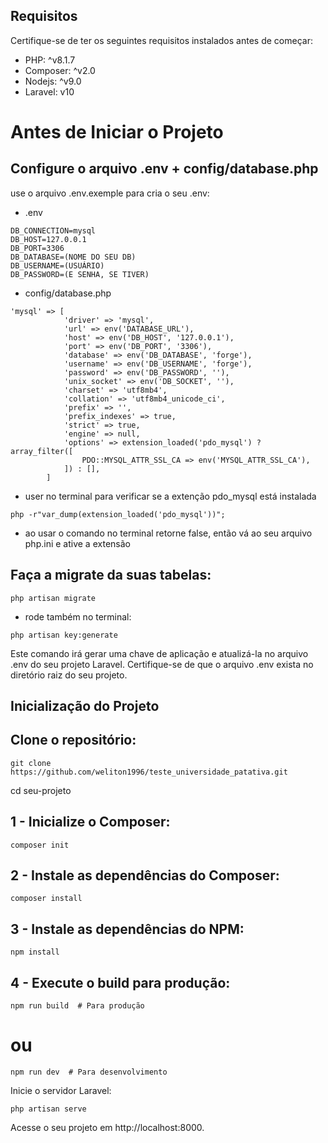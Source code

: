 
## Requisitos
Certifique-se de ter os seguintes requisitos instalados antes de começar:

- PHP: ^v8.1.7
- Composer: ^v2.0
- Nodejs: ^v9.0
- Laravel: v10

# Antes de Iniciar o Projeto

## Configure o arquivo .env + config/database.php

use o arquivo .env.exemple para cria o seu .env:

- .env

```
DB_CONNECTION=mysql
DB_HOST=127.0.0.1
DB_PORT=3306
DB_DATABASE=(NOME DO SEU DB)
DB_USERNAME=(USUÁRIO)
DB_PASSWORD=(E SENHA, SE TIVER)
```

- config/database.php
```
'mysql' => [
            'driver' => 'mysql',
            'url' => env('DATABASE_URL'),
            'host' => env('DB_HOST', '127.0.0.1'),
            'port' => env('DB_PORT', '3306'),
            'database' => env('DB_DATABASE', 'forge'),
            'username' => env('DB_USERNAME', 'forge'),
            'password' => env('DB_PASSWORD', ''),
            'unix_socket' => env('DB_SOCKET', ''),
            'charset' => 'utf8mb4',
            'collation' => 'utf8mb4_unicode_ci',
            'prefix' => '',
            'prefix_indexes' => true,
            'strict' => true,
            'engine' => null,
            'options' => extension_loaded('pdo_mysql') ? array_filter([
                PDO::MYSQL_ATTR_SSL_CA => env('MYSQL_ATTR_SSL_CA'),
            ]) : [],
        ]

```

- user no terminal para verificar se a extenção pdo_mysql está instalada

```
php -r"var_dump(extension_loaded('pdo_mysql'))";
```
- ao usar o comando no terminal retorne false, então vá ao seu arquivo php.ini e ative a  extensão

## Faça a migrate da suas tabelas:
```
php artisan migrate
```

- rode também no terminal:
```
php artisan key:generate
```
Este comando irá gerar uma chave de aplicação e atualizá-la no arquivo .env do seu projeto Laravel. 
Certifique-se de que o arquivo .env exista no diretório raiz do seu projeto.

## Inicialização do Projeto

## Clone o repositório:
```
git clone https://github.com/weliton1996/teste_universidade_patativa.git
```
cd seu-projeto
## 1 - Inicialize o Composer:
```
composer init
```
## 2 - Instale as dependências do Composer:
```
composer install
```

## 3 - Instale as dependências do NPM:
```
npm install
```

## 4 - Execute o build para produção:
```
npm run build  # Para produção
```

# ou

```
npm run dev  # Para desenvolvimento
```

Inicie o servidor Laravel:

```
php artisan serve
```
Acesse o seu projeto em http://localhost:8000.

